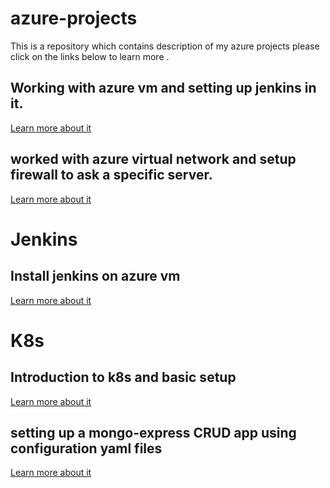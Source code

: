 # azure-projects
This is a repository which contains description of my azure projects
please click on the links below to learn more .

## Working with azure vm and setting up jenkins in it.
[Learn more about it](azure_vm/README.md)


## worked with azure virtual network and setup firewall to ask a specific server.
[Learn more about it](azure_virtual_networks/README.md)

# Jenkins 
## Install jenkins on azure vm 
[Learn more about it](Jenkins_project/README.md)


# K8s
## Introduction to k8s and basic setup
[Learn more about it](k8s/initial_setup/README.md)

## setting up a mongo-express CRUD app using configuration yaml files
[Learn more about it](https://github.com/shahchhatru/k8s-mongo-express-app)









